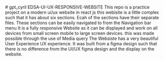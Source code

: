 #   g p t _ c y r i l 
 
 E D S A - U I - U X - R E S P O N S I V E - W E B S I T E 
 
 T h i s   r e p o   i s   a   p r a c t i c e   p r o j e c t   o n   a   m o d e r n   u i / u x   w e b s i t e   i n   r e a c t   j s   t h i s   w e b i s i t e   i s   a   l i t t l e   c o m p l e x   s u c h   t h a t   i t   h a s   a b o u t   s i x   s e c t i o n s .   E c a h   o f   t h e   s e c t i o n s   h a v e   t h e i r   s e p a r a t e   f i l e s .   T h e s e   s e c t i o n s   c a n   b e   e a s i l y   n a v i g a t e d   t o   f r o m   t h e   N a v i g a t i o n   b a r   m e n u   I t   i s   a   f u l l y   r e s p o n s i v e   W e b s i t e   a s   i t   c a n   b e   d i s p l a y e d   a n d   w o r k   o n   a l l   d e v i c e s   f r o m   s m a l l   s c r e e n   m o b i l e   t o   l a r g e   s c r e e n   d e v i c e s .   t h i s   w a s   m a d e   p o s s i b l e   t h r o u g h   t h e   u s e   o f   M e d i a   q u e r y   T h e   W e b s i s t e   h a s   a   v e r y   b e a u t i f u l   U s e r   E x p e r i e n c e   U X   e x p e r i e n c e .   I t   w a s   b u i l t   f r o m   a   f i g m a   d e s i g n   s u c h   t h a t   t h e r e   i s   n o   d i f f e r e n c e   f r o m   t h e   U I / U X   f i g m a   d e s i g n   a n d   t h e   d i s p l a y   o n   t h e   w e b s i t e . 
 
 
